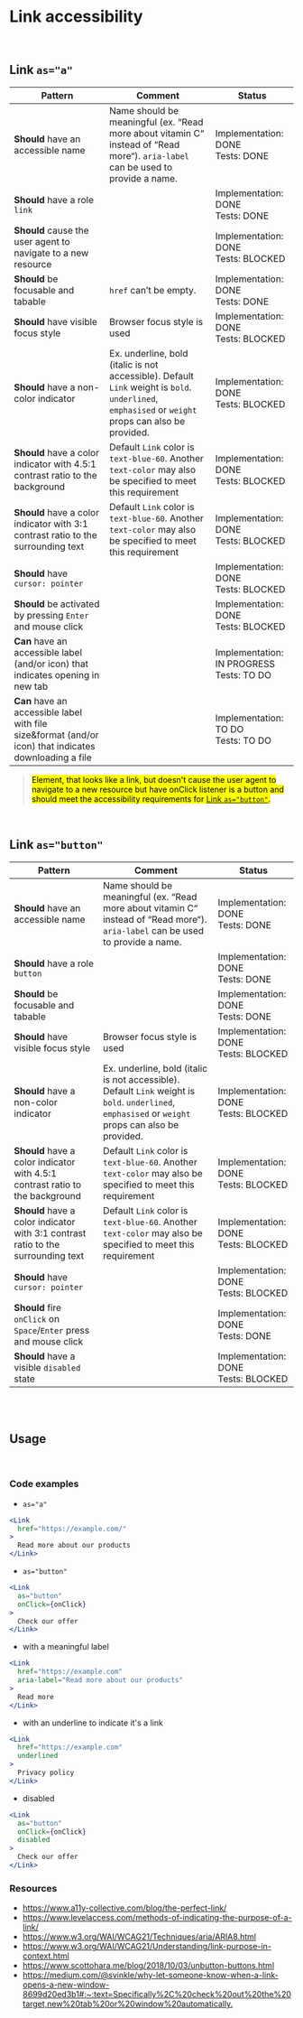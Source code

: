 # Link accessibility

<br/>

## Link `as="a"`

| Pattern                                                                                                | Comment                                                                                                                                             | Status                                        |
| ------------------------------------------------------------------------------------------------------ | --------------------------------------------------------------------------------------------------------------------------------------------------- | --------------------------------------------- |
| **Should** have an accessible name                                                                     | Name should be meaningful (ex. “Read more about vitamin C“ instead of “Read more“). `aria-label` can be used to provide a name.                     | Implementation: DONE<br />Tests: DONE         |
| **Should** have a role `link`                                                                          |                                                                                                                                                     | Implementation: DONE<br />Tests: DONE         |
| **Should** cause the user agent to navigate to a new resource                                          |                                                                                                                                                     | Implementation: DONE<br />Tests: BLOCKED      |
| **Should** be focusable and tabable                                                                    | `href` can’t be empty.                                                                                                                              | Implementation: DONE<br />Tests: DONE         |
| **Should** have visible focus style                                                                    | Browser focus style is used                                                                                                                         | Implementation: DONE<br />Tests: BLOCKED      |
| **Should** have a non-color indicator                                                                  | Ex. underline, bold (italic is not accessible). Default `Link` weight is `bold`. `underlined`, `emphasised` or `weight` props can also be provided. | Implementation: DONE<br />Tests: BLOCKED      |
| **Should** have a color indicator with 4.5:1 contrast ratio to the background                          | Default `Link` color is `text-blue-60`. Another `text-color` may also be specified to meet this requirement                                         | Implementation: DONE<br />Tests: BLOCKED      |
| **Should** have a color indicator with 3:1 contrast ratio to the surrounding text                      | Default `Link` color is `text-blue-60`. Another `text-color` may also be specified to meet this requirement                                         | Implementation: DONE<br />Tests: BLOCKED      |
| **Should** have `cursor: pointer`                                                                      |                                                                                                                                                     | Implementation: DONE<br />Tests: BLOCKED      |
| **Should** be activated by pressing `Enter` and mouse click                                            |                                                                                                                                                     | Implementation: DONE<br />Tests: BLOCKED      |
| **Can** have an accessible label (and/or icon) that indicates opening in new tab                       |                                                                                                                                                     | Implementation: IN PROGRESS<br />Tests: TO DO |
| **Can** have an accessible label with file size&format (and/or icon) that indicates downloading a file |                                                                                                                                                     | Implementation: TO DO<br />Tests: TO DO       |

> <mark>Element, that looks like a link, but doesn't cause the user agent to navigate to a new resource but have onClick listener is a button and should meet the accessibility requirements for [Link `as="button"`](#link-asbutton).</mark>

<br/>

## Link `as="button"`

| Pattern                                                                           | Comment                                                                                                                                             | Status                                   |
| --------------------------------------------------------------------------------- | --------------------------------------------------------------------------------------------------------------------------------------------------- | ---------------------------------------- |
| **Should** have an accessible name                                                | Name should be meaningful (ex. “Read more about vitamin C“ instead of “Read more“). `aria-label` can be used to provide a name.                     | Implementation: DONE<br />Tests: DONE    |
| **Should** have a role `button`                                                   |                                                                                                                                                     | Implementation: DONE<br />Tests: DONE    |
| **Should** be focusable and tabable                                               |                                                                                                                                                     | Implementation: DONE<br />Tests: DONE    |
| **Should** have visible focus style                                               | Browser focus style is used                                                                                                                         | Implementation: DONE<br />Tests: BLOCKED |
| **Should** have a non-color indicator                                             | Ex. underline, bold (italic is not accessible). Default `Link` weight is `bold`. `underlined`, `emphasised` or `weight` props can also be provided. | Implementation: DONE<br />Tests: BLOCKED |
| **Should** have a color indicator with 4.5:1 contrast ratio to the background     | Default `Link` color is `text-blue-60`. Another `text-color` may also be specified to meet this requirement                                         | Implementation: DONE<br />Tests: BLOCKED |
| **Should** have a color indicator with 3:1 contrast ratio to the surrounding text | Default `Link` color is `text-blue-60`. Another `text-color` may also be specified to meet this requirement                                         | Implementation: DONE<br />Tests: BLOCKED |
| **Should** have `cursor: pointer`                                                 |                                                                                                                                                     | Implementation: DONE<br />Tests: BLOCKED |
| **Should** fire `onClick` on `Space`/`Enter` press and mouse click                |                                                                                                                                                     | Implementation: DONE<br />Tests: DONE    |
| **Should** have a visible `disabled` state                                        |                                                                                                                                                     | Implementation: DONE<br />Tests: BLOCKED |

<br/>
<br/>

## Usage

<br/>

### Code examples

- `as="a"`

<!-- prettier-ignore -->
```jsx
<Link
  href="https://example.com/"
>
  Read more about our products
</Link>
```

- `as="button"`

<!-- prettier-ignore -->
```jsx
<Link
  as="button"
  onClick={onClick}
>
  Check our offer
</Link>
```

- with a meaningful label

<!-- prettier-ignore -->
```jsx
<Link
  href="https://example.com"
  aria-label="Read more about our products"
>
  Read more
</Link>
```

- with an underline to indicate it's a link

<!-- prettier-ignore -->
```jsx
<Link
  href="https://example.com"
  underlined
>
  Privacy policy
</Link>
```

- disabled

<!-- prettier-ignore -->
```jsx
<Link
  as="button"
  onClick={onClick}
  disabled
>
  Check our offer
</Link>
```

### Resources

- <https://www.a11y-collective.com/blog/the-perfect-link/>
- <https://www.levelaccess.com/methods-of-indicating-the-purpose-of-a-link/>
- <https://www.w3.org/WAI/WCAG21/Techniques/aria/ARIA8.html>
- <https://www.w3.org/WAI/WCAG21/Understanding/link-purpose-in-context.html>
- <https://www.scottohara.me/blog/2018/10/03/unbutton-buttons.html>
- <https://medium.com/@svinkle/why-let-someone-know-when-a-link-opens-a-new-window-8699d20ed3b1#:~:text=Specifically%2C%20check%20out%20the%20target,new%20tab%20or%20window%20automatically.>
